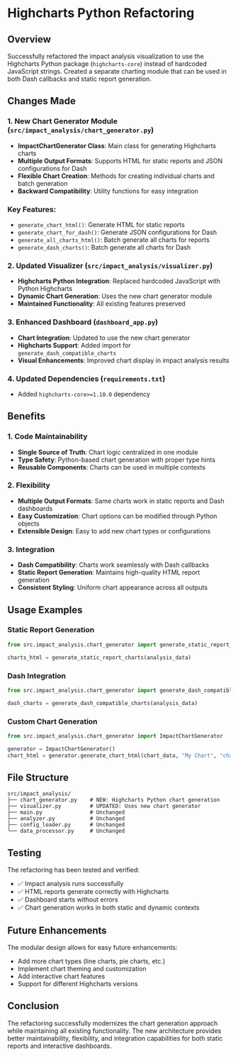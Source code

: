 # Highcharts Python Refactoring

## Overview

Successfully refactored the impact analysis visualization to use the Highcharts Python package (`highcharts-core`) instead of hardcoded JavaScript strings. Created a separate charting module that can be used in both Dash callbacks and static report generation.

## Changes Made

### 1. New Chart Generator Module (`src/impact_analysis/chart_generator.py`)

- **ImpactChartGenerator Class**: Main class for generating Highcharts charts
- **Multiple Output Formats**: Supports HTML for static reports and JSON configurations for Dash
- **Flexible Chart Creation**: Methods for creating individual charts and batch generation
- **Backward Compatibility**: Utility functions for easy integration

### Key Features:
- `generate_chart_html()`: Generate HTML for static reports
- `generate_chart_for_dash()`: Generate JSON configurations for Dash
- `generate_all_charts_html()`: Batch generate all charts for reports
- `generate_dash_charts()`: Batch generate all charts for Dash

### 2. Updated Visualizer (`src/impact_analysis/visualizer.py`)

- **Highcharts Python Integration**: Replaced hardcoded JavaScript with Python Highcharts
- **Dynamic Chart Generation**: Uses the new chart generator module
- **Maintained Functionality**: All existing features preserved

### 3. Enhanced Dashboard (`dashboard_app.py`)

- **Chart Integration**: Updated to use the new chart generator
- **Highcharts Support**: Added import for `generate_dash_compatible_charts`
- **Visual Enhancements**: Improved chart display in impact analysis results

### 4. Updated Dependencies (`requirements.txt`)

- Added `highcharts-core>=1.10.0` dependency

## Benefits

### 1. Code Maintainability
- **Single Source of Truth**: Chart logic centralized in one module
- **Type Safety**: Python-based chart generation with proper type hints
- **Reusable Components**: Charts can be used in multiple contexts

### 2. Flexibility
- **Multiple Output Formats**: Same charts work in static reports and Dash dashboards
- **Easy Customization**: Chart options can be modified through Python objects
- **Extensible Design**: Easy to add new chart types or configurations

### 3. Integration
- **Dash Compatibility**: Charts work seamlessly with Dash callbacks
- **Static Report Generation**: Maintains high-quality HTML report generation
- **Consistent Styling**: Uniform chart appearance across all outputs

## Usage Examples

### Static Report Generation
```python
from src.impact_analysis.chart_generator import generate_static_report_charts

charts_html = generate_static_report_charts(analysis_data)
```

### Dash Integration
```python
from src.impact_analysis.chart_generator import generate_dash_compatible_charts

dash_charts = generate_dash_compatible_charts(analysis_data)
```

### Custom Chart Generation
```python
from src.impact_analysis.chart_generator import ImpactChartGenerator

generator = ImpactChartGenerator()
chart_html = generator.generate_chart_html(chart_data, "My Chart", "chart-id")
```

## File Structure

```
src/impact_analysis/
├── chart_generator.py    # NEW: Highcharts Python chart generation
├── visualizer.py         # UPDATED: Uses new chart generator
├── main.py               # Unchanged
├── analyzer.py           # Unchanged
├── config_loader.py      # Unchanged
└── data_processor.py     # Unchanged
```

## Testing

The refactoring has been tested and verified:
- ✅ Impact analysis runs successfully
- ✅ HTML reports generate correctly with Highcharts
- ✅ Dashboard starts without errors
- ✅ Chart generation works in both static and dynamic contexts

## Future Enhancements

The modular design allows for easy future enhancements:
- Add more chart types (line charts, pie charts, etc.)
- Implement chart theming and customization
- Add interactive chart features
- Support for different Highcharts versions

## Conclusion

The refactoring successfully modernizes the chart generation approach while maintaining all existing functionality. The new architecture provides better maintainability, flexibility, and integration capabilities for both static reports and interactive dashboards.
